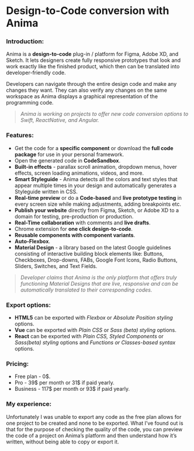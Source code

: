 # Design-to-Code conversion with Anima

### Introduction:

Anima is a **design-to-code** plug-in / platform for Figma, Adobe XD, and Sketch.
It lets designers create fully responsive prototypes that look and work exactly like the finished product, which then can be translated into developer-friendly code.

Developers can navigate through the entire design code and make any changes they want. They can also verify any changes on the same workspace as Anima displays a graphical representation of the programming code.

> *Anima is working on projects to offer new code conversion options to Swift, ReactNative, and Angular.*
> 

### Features:

- Get the code for a **specific component** or download the **full code package** for use in your personal framework.
- Open the generated code in **CodeSandbox**.
- **Built-in effects** - parallax scroll animation, dropdown menus, hover effects, screen loading animations, videos, and more.
- **Smart Styleguide** - Anima detects all the colors and text styles that appear multiple times in your design and automatically generates a Styleguide written in CSS.
- **Real-time preview** or do a **Code-based** and **live prototype testing** in every screen size while making adjustments, adding breakpoints etc.
- **Publish your website** directly from Figma, Sketch, or Adobe XD to a domain for testing, pre-production or production.
- **Real-Time collaboration** with comments and **live drafts**.
- Chrome extension for **one click design-to-code**.
- **Reusable components with component variants**.
- **Auto-Flexbox**.
- **Material Design** - a library based on the latest Google guidelines consisting of interactive building block elements like: Buttons, Checkboxes, Drop-downs, FABs, Google Font Icons, Radio Buttons, Sliders, Switches, and Text Fields.

> *Developer claims that Anima is the only platform that offers truly functioning Material Designs that are live, responsive and can be automatically translated to their corresponding codes.*
> 

### Export options:

- **HTML5** can be exported with *Flexbox* or *Absolute Position styling* options.
- **Vue** can be exported with *Plain CSS* or *Sass (beta) styling* options.
- **React** can be exported with *Plain CSS, Styled Components* or *Sass(beta) styling* options and *Functions or Classes-based syntax* options.

### Pricing:

- Free plan - 0$.
- Pro - 39$ per month or 31$ if paid yearly.
- Business - 117$ per month or 93$ if paid yearly.

### My experience:

Unfortunately I was unable to export any code as the free plan allows for one project to be created and none to be exported. What I’ve found out is that for the purpose of checking the quality of the code, you can preview the code of a project on Anima’s platform and then understand how it’s written, without being able to copy or export it.
